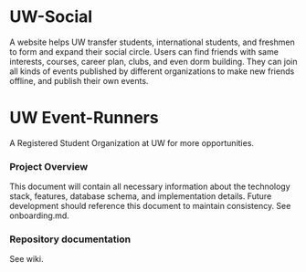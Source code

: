 # UW-Social
A website helps UW transfer students, international students, and freshmen to form and expand their social circle. Users can find friends with same interests, courses, career plan, clubs, and even dorm building. They can join all kinds of events published by different organizations to make new friends offline, and publish their own events.
# UW Event-Runners
A Registered Student Organization at UW for more opportunities.
### Project Overview
This document will contain all necessary information about the technology stack, features, database schema, and implementation details. Future development should reference this document to maintain consistency. See onboarding.md.
### Repository documentation
See wiki.
